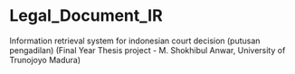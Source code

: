 # Legal_Document_IR

Information retrieval system for indonesian court decision (putusan pengadilan)
(Final Year Thesis project - M. Shokhibul Anwar, University of Trunojoyo Madura)
